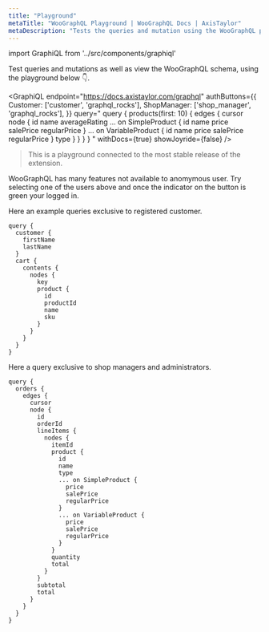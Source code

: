 ```yaml
---
title: "Playground"
metaTitle: "WooGraphQL Playground | WooGraphQL Docs | AxisTaylor"
metaDescription: "Tests the queries and mutation using the WooGraphQL playground."
---
```


import GraphiQL from '../src/components/graphiql'

Test queries and mutations as well as view the WooGraphQL schema, using the playground below :point_down:.

<GraphiQL
  endpoint="https://docs.axistaylor.com/graphql"
  authButtons={{
    Customer: ['customer', 'graphql_rocks'],
    ShopManager: ['shop_manager', 'graphql_rocks'],
  }}
  query="
    query {
      products(first: 10) {
        edges {
          cursor
          node {
            id
            name
            averageRating
            ... on SimpleProduct {
              id
              name
              price
              salePrice
              regularPrice
            }
            ... on VariableProduct {
              id
              name
              price
              salePrice
              regularPrice
            }
            type
          }
        }
      }
    }
  "
  withDocs={true}
  showJoyride={false}
/>

> This is a playground connected to the most stable release of the extension.

WooGraphQL has many features not available to anomymous user. Try selecting one of the users above and once the indicator on the button is green your logged in.

Here an example queries exclusive to registered customer.

```
query {
  customer {
    firstName
    lastName
  }
  cart {
    contents {
      nodes {
        key
        product {
          id
          productId
          name
          sku
        }
      }
    }
  }
}
```

Here a query exclusive to shop managers and administrators.

```
query {
  orders {
    edges {
      cursor
      node {
        id
        orderId
        lineItems {
          nodes {
            itemId
            product {
              id
              name
              type
              ... on SimpleProduct {
                price
                salePrice
                regularPrice
              }
              ... on VariableProduct {
                price
                salePrice
                regularPrice
              }
            }
            quantity
            total
          }
        }
        subtotal
        total
      }
    }
  }
}
```